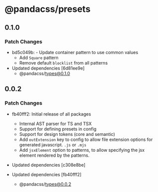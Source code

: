# @pandacss/presets

## 0.1.0

### Patch Changes

- bd5c049b: - Update container pattern to use common values
  - Add `Square` pattern
  - Remove default `blocklist` from all patterns
- Updated dependencies [6d81ee9e]
  - @pandacss/types@0.1.0

## 0.0.2

### Patch Changes

- fb40fff2: Initial release of all packages

  - Internal AST parser for TS and TSX
  - Support for defining presets in config
  - Support for design tokens (core and semantic)
  - Add `outExtension` key to config to allow file extension options for generated javascript. `.js` or `.mjs`
  - Add `jsxElement` option to patterns, to allow specifying the jsx element rendered by the patterns.

- Updated dependencies [c308e8be]
- Updated dependencies [fb40fff2]
  - @pandacss/types@0.0.2
